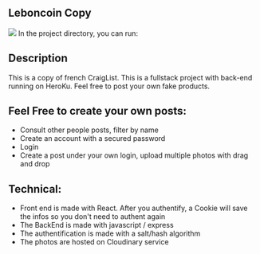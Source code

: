 ## Leboncoin Copy

![](demo/demo.gif)
In the project directory, you can run:

## Description

This is a copy of french CraigList. This is a fullstack project with back-end running on HeroKu. Feel free to post your own fake products.

## Feel Free to create your own posts:

- Consult other people posts, filter by name
- Create an account with a secured password
- Login
- Create a post under your own login, upload multiple photos with drag and drop

## Technical:

- Front end is made with React. After you authentify, a Cookie will save the infos so you don't need to authent again
- The BackEnd is made with javascript / express
- The authentification is made with a salt/hash algorithm
- The photos are hosted on Cloudinary service

